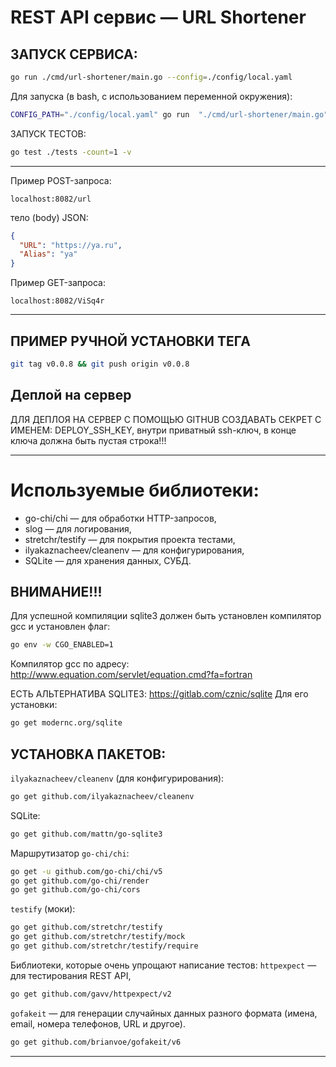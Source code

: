# REST API сервис — URL Shortener


## ЗАПУСК СЕРВИСА:
```bash
go run ./cmd/url-shortener/main.go --config=./config/local.yaml
```

Для запуска (в bash, с использованием переменной окружения):
```bash
CONFIG_PATH="./config/local.yaml" go run  "./cmd/url-shortener/main.go"
```

ЗАПУСК ТЕСТОВ:
```bash
go test ./tests -count=1 -v
```
-----------------------------------------------------------------------------------------
Пример POST-запроса:
```http request
localhost:8082/url
```
тело (body) JSON:
```json
{
  "URL": "https://ya.ru",
  "Alias": "ya"
}
```
Пример GET-запроса:
```http request
localhost:8082/ViSq4r
```

-----------------------------------------------------------------------------------------
## ПРИМЕР РУЧНОЙ УСТАНОВКИ ТЕГА
```bash
git tag v0.0.8 && git push origin v0.0.8
```

## Деплой на сервер
ДЛЯ ДЕПЛОЯ НА СЕРВЕР С ПОМОЩЬЮ GITHUB СОЗДАВАТЬ СЕКРЕТ С ИМЕНЕМ:
DEPLOY_SSH_KEY, внутри приватный ssh-ключ, в конце ключа должна быть пустая строка!!!


----------------------------------------------
# Используемые библиотеки:

- go-chi/chi              — для обработки HTTP-запросов,
- slog                    — для логирования,
- stretchr/testify        — для покрытия проекта тестами,
- ilyakaznacheev/cleanenv — для конфигурирования,
- SQLite                  — для хранения данных, СУБД.


## ВНИМАНИЕ!!!
Для успешной компиляции sqlite3 должен быть установлен компилятор gcc и установлен флаг:
```bash
go env -w CGO_ENABLED=1
```

Компилятор gcc по адресу:
http://www.equation.com/servlet/equation.cmd?fa=fortran

ЕСТЬ АЛЬТЕРНАТИВА SQLITE3:
https://gitlab.com/cznic/sqlite
Для его установки:
```bash
go get modernc.org/sqlite
```

## УСТАНОВКА ПАКЕТОВ:
`ilyakaznacheev/cleanenv` (для конфигурирования):
```bash
go get github.com/ilyakaznacheev/cleanenv
```

SQLite:
```bash
go get github.com/mattn/go-sqlite3
```


Маршрутизатор `go-chi/chi`:
```bash
go get -u github.com/go-chi/chi/v5
go get github.com/go-chi/render
go get github.com/go-chi/cors
```

`testify` (моки):
```bash
go get github.com/stretchr/testify
go get github.com/stretchr/testify/mock
go get github.com/stretchr/testify/require
```

Библиотеки, которые очень упрощают написание тестов:
`httpexpect` — для тестирования REST API,
```bash
go get github.com/gavv/httpexpect/v2
```

`gofakeit` — для генерации случайных данных разного формата (имена, email, номера телефонов, URL и другое).
```bash
go get github.com/brianvoe/gofakeit/v6
```
-----------------------------------------------------------------------------------------
